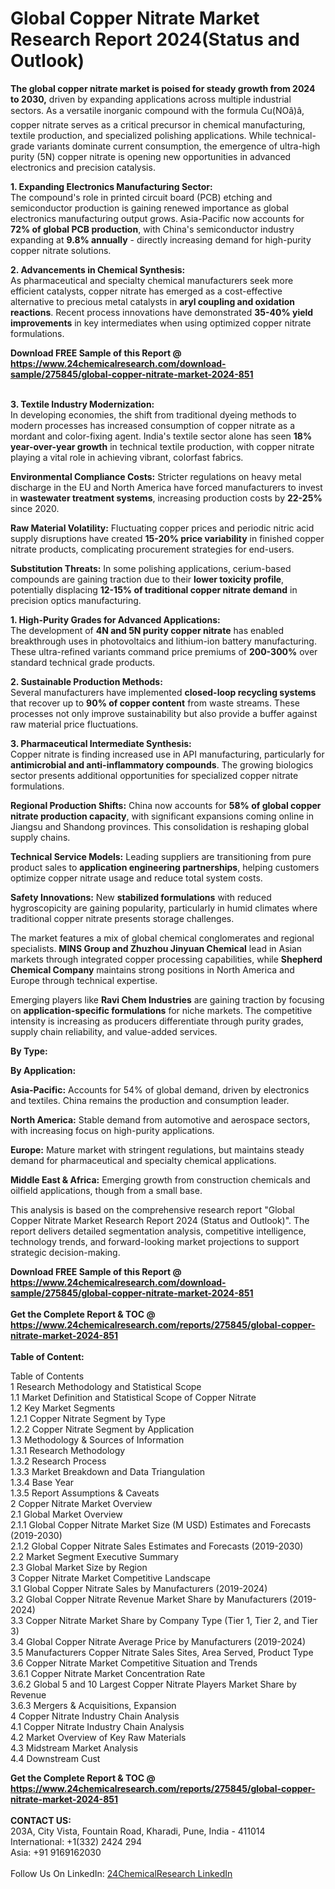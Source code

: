 <h1>Global Copper Nitrate Market Research Report 2024(Status and Outlook)</h1><p><strong>The global copper nitrate market is poised for steady growth from 2024 to 2030,</strong> driven by expanding applications across multiple industrial sectors. As a versatile inorganic compound with the formula Cu(NOâ)â, copper nitrate serves as a critical precursor in chemical manufacturing, textile production, and specialized polishing applications. While technical-grade variants dominate current consumption, the emergence of ultra-high purity (5N) copper nitrate is opening new opportunities in advanced electronics and precision catalysis.</p><p><strong>1. Expanding Electronics Manufacturing Sector:</strong><br>
The compound's role in printed circuit board (PCB) etching and semiconductor production is gaining renewed importance as global electronics manufacturing output grows. Asia-Pacific now accounts for <strong>72% of global PCB production</strong>, with China's semiconductor industry expanding at <strong>9.8% annually</strong> - directly increasing demand for high-purity copper nitrate solutions.</p><p><strong>2. Advancements in Chemical Synthesis:</strong><br>
As pharmaceutical and specialty chemical manufacturers seek more efficient catalysts, copper nitrate has emerged as a cost-effective alternative to precious metal catalysts in <strong>aryl coupling and oxidation reactions</strong>. Recent process innovations have demonstrated <strong>35-40% yield improvements</strong> in key intermediates when using optimized copper nitrate formulations.</p><div><b>Download FREE Sample of this Report @ 
            <a href="https://www.24chemicalresearch.com/download-sample/275845/global-copper-nitrate-market-2024-851">
            https://www.24chemicalresearch.com/download-sample/275845/global-copper-nitrate-market-2024-851</a></b></div><br><p><strong>3. Textile Industry Modernization:</strong><br>
In developing economies, the shift from traditional dyeing methods to modern processes has increased consumption of copper nitrate as a mordant and color-fixing agent. India's textile sector alone has seen <strong>18% year-over-year growth</strong> in technical textile production, with copper nitrate playing a vital role in achieving vibrant, colorfast fabrics.</p><p><strong>Environmental Compliance Costs:</strong> Stricter regulations on heavy metal discharge in the EU and North America have forced manufacturers to invest in <strong>wastewater treatment systems</strong>, increasing production costs by <strong>22-25%</strong> since 2020.</p><p><strong>Raw Material Volatility:</strong> Fluctuating copper prices and periodic nitric acid supply disruptions have created <strong>15-20% price variability</strong> in finished copper nitrate products, complicating procurement strategies for end-users.</p><p><strong>Substitution Threats:</strong> In some polishing applications, cerium-based compounds are gaining traction due to their <strong>lower toxicity profile</strong>, potentially displacing <strong>12-15% of traditional copper nitrate demand</strong> in precision optics manufacturing.</p><p><strong>1. High-Purity Grades for Advanced Applications:</strong><br>
The development of <strong>4N and 5N purity copper nitrate</strong> has enabled breakthrough uses in photovoltaics and lithium-ion battery manufacturing. These ultra-refined variants command price premiums of <strong>200-300%</strong> over standard technical grade products.</p><p><strong>2. Sustainable Production Methods:</strong><br>
Several manufacturers have implemented <strong>closed-loop recycling systems</strong> that recover up to <strong>90% of copper content</strong> from waste streams. These processes not only improve sustainability but also provide a buffer against raw material price fluctuations.</p><p><strong>3. Pharmaceutical Intermediate Synthesis:</strong><br>
Copper nitrate is finding increased use in API manufacturing, particularly for <strong>antimicrobial and anti-inflammatory compounds</strong>. The growing biologics sector presents additional opportunities for specialized copper nitrate formulations.</p><p><strong>Regional Production Shifts:</strong> China now accounts for <strong>58% of global copper nitrate production capacity</strong>, with significant expansions coming online in Jiangsu and Shandong provinces. This consolidation is reshaping global supply chains.</p><p><strong>Technical Service Models:</strong> Leading suppliers are transitioning from pure product sales to <strong>application engineering partnerships</strong>, helping customers optimize copper nitrate usage and reduce total system costs.</p><p><strong>Safety Innovations:</strong> New <strong>stabilized formulations</strong> with reduced hygroscopicity are gaining popularity, particularly in humid climates where traditional copper nitrate presents storage challenges.</p><p>The market features a mix of global chemical conglomerates and regional specialists. <strong>MINS Group and Zhuzhou Jinyuan Chemical</strong> lead in Asian markets through integrated copper processing capabilities, while <strong>Shepherd Chemical Company</strong> maintains strong positions in North America and Europe through technical expertise.</p><p>Emerging players like <strong>Ravi Chem Industries</strong> are gaining traction by focusing on <strong>application-specific formulations</strong> for niche markets. The competitive intensity is increasing as producers differentiate through purity grades, supply chain reliability, and value-added services.</p><p><strong>By Type:</strong></p><p><strong>By Application:</strong></p><p><strong>Asia-Pacific:</strong> Accounts for 54% of global demand, driven by electronics and textiles. China remains the production and consumption leader.</p><p><strong>North America:</strong> Stable demand from automotive and aerospace sectors, with increasing focus on high-purity applications.</p><p><strong>Europe:</strong> Mature market with stringent regulations, but maintains steady demand for pharmaceutical and specialty chemical applications.</p><p><strong>Middle East &amp; Africa:</strong> Emerging growth from construction chemicals and oilfield applications, though from a small base.</p><p>This analysis is based on the comprehensive research report "Global Copper Nitrate Market Research Report 2024 (Status and Outlook)". The report delivers detailed segmentation analysis, competitive intelligence, technology trends, and forward-looking market projections to support strategic decision-making.</p><div><b>Download FREE Sample of this Report @ 
            <a href="https://www.24chemicalresearch.com/download-sample/275845/global-copper-nitrate-market-2024-851">
            https://www.24chemicalresearch.com/download-sample/275845/global-copper-nitrate-market-2024-851</a></b></div><br><div><b>Get the Complete Report & TOC @ 
            <a href="https://www.24chemicalresearch.com/reports/275845/global-copper-nitrate-market-2024-851">
            https://www.24chemicalresearch.com/reports/275845/global-copper-nitrate-market-2024-851</a></b></div><br>
            <b>Table of Content:</b><p>Table of Contents<br />
1 Research Methodology and Statistical Scope<br />
1.1 Market Definition and Statistical Scope of Copper Nitrate<br />
1.2 Key Market Segments<br />
1.2.1 Copper Nitrate Segment by Type<br />
1.2.2 Copper Nitrate Segment by Application<br />
1.3 Methodology & Sources of Information<br />
1.3.1 Research Methodology<br />
1.3.2 Research Process<br />
1.3.3 Market Breakdown and Data Triangulation<br />
1.3.4 Base Year<br />
1.3.5 Report Assumptions & Caveats<br />
2 Copper Nitrate Market Overview<br />
2.1 Global Market Overview<br />
2.1.1 Global Copper Nitrate Market Size (M USD) Estimates and Forecasts (2019-2030)<br />
2.1.2 Global Copper Nitrate Sales Estimates and Forecasts (2019-2030)<br />
2.2 Market Segment Executive Summary<br />
2.3 Global Market Size by Region<br />
3 Copper Nitrate Market Competitive Landscape<br />
3.1 Global Copper Nitrate Sales by Manufacturers (2019-2024)<br />
3.2 Global Copper Nitrate Revenue Market Share by Manufacturers (2019-2024)<br />
3.3 Copper Nitrate Market Share by Company Type (Tier 1, Tier 2, and Tier 3)<br />
3.4 Global Copper Nitrate Average Price by Manufacturers (2019-2024)<br />
3.5 Manufacturers Copper Nitrate Sales Sites, Area Served, Product Type<br />
3.6 Copper Nitrate Market Competitive Situation and Trends<br />
3.6.1 Copper Nitrate Market Concentration Rate<br />
3.6.2 Global 5 and 10 Largest Copper Nitrate Players Market Share by Revenue<br />
3.6.3 Mergers & Acquisitions, Expansion<br />
4 Copper Nitrate Industry Chain Analysis<br />
4.1 Copper Nitrate Industry Chain Analysis<br />
4.2 Market Overview of Key Raw Materials<br />
4.3 Midstream Market Analysis<br />
4.4 Downstream Cust</p><div><b>Get the Complete Report & TOC @ 
            <a href="https://www.24chemicalresearch.com/reports/275845/global-copper-nitrate-market-2024-851">
            https://www.24chemicalresearch.com/reports/275845/global-copper-nitrate-market-2024-851</a></b></div><br><b>CONTACT US:</b><br>
            203A, City Vista, Fountain Road, Kharadi, Pune, India - 411014<br>
            International: +1(332) 2424 294<br>
            Asia: +91 9169162030 <br><br>
            Follow Us On LinkedIn: <a href="https://www.linkedin.com/company/24chemicalresearch/">24ChemicalResearch LinkedIn</a>